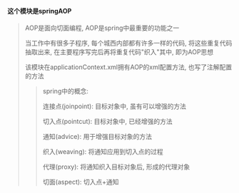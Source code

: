 #### 这个模块是springAOP
> AOP是面向切面编程, AOP是spring中最重要的功能之一
>
> 当工作中有很多子程序, 每个城西内部都有许多一样的代码, 将这些重复代码抽取出来, 在主要程序写完后再将重复代码"织入"其中, 即为AOP思想
>
> 该模块在applicationContext.xml拥有AOP的xml配置方法, 也写了注解配置的方法
>
>> spring中的概念:
>>
>> 连接点(joinpoint): 目标对象中, 虽有可以增强的方法
>>
>> 切入点(pointcut): 目标对象中, 已经增强的方法
>>
>> 通知(advice): 用于增强目标对象的方法
>>
>> 织入(weaving): 将通知应用到切入点的过程
>>
>> 代理(proxy): 将通知织入目标对象后, 形成的代理对象
>>
>> 切面(aspect): 切入点+通知 